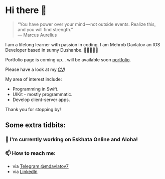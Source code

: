 # Hi there 👋

> “You have power over your mind — not outside events. Realize this, and you will find strength.”   
― Marcus Aurelius 

I am a lifelong learner with passion in coding. I am Mehrob Davlatov an IOS Developer based in sunny Dushanbe. 👨🏻‍💻🇹🇯 

Portfolio page is coming up... will be available soon [portfolio](/).

Please have a look at my [CV](https://github.com/mdavlatov/mdavlatov/blob/main/images/cv/Mehrob%20Davlatov%20-%20IOS%20Developer.pdf)!

My area of interest include:
- Programming in Swift.
- UIKit - mostly programmatic.
- Develop client-server apps.

Thank you for stopping by! 

## Some extra tidbits: 

### 🎄 I'm currently working on Eskhata Online and Aloha!
### 📫 How to reach me: 
- via [Telegram @mdavlatov7](https://t.me/mdavlatov7)
- via [LinkedIn](https://www.linkedin.com/in/mdavlatov7/)

<!--

- 🔭 I’m currently working on ...
- 🌱 I’m currently learning ...
- 👯 I’m looking to collaborate on ...
- 🤔 I’m looking for help with ...
- 💬 Ask me about ...
- 📫 How to reach me: ...
- 😄 Pronouns: ...
- ⚡ Fun fact: ...

<p align="center">
  <img src="" width="400"  title="Laurent on the bicycle">
</p>
-->
